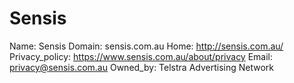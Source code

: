 
# Sensis

Name: Sensis
Domain: sensis.com.au
Home: http://sensis.com.au/
Privacy_policy: https://www.sensis.com.au/about/privacy
Email: privacy@sensis.com.au
Owned_by: Telstra Advertising Network

